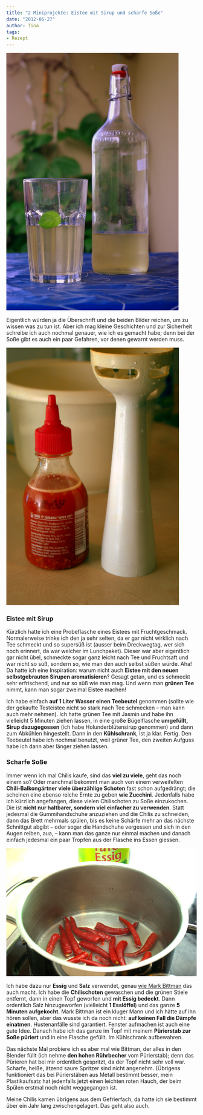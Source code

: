 ```yaml
---
title: "2 Miniprojekte: Eistee mit Sirup und scharfe Soße"
date: "2012-06-27" 
author: Tina
tags:
- Rezept
---
```


![Grüner Eistee Holunder](images/imgp9218.jpg)

Eigentlich würden ja die Überschrift und die beiden Bilder reichen, um zu wissen was zu tun ist. Aber ich mag kleine Geschichten und zur Sicherheit schreibe ich auch nochmal genauer, wie ich es gemacht habe; denn bei der Soße gibt es auch ein paar Gefahren, vor denen gewarnt werden muss.

![Viel scharf!](images/imgp9208.jpg)

### Eistee mit Sirup

Kürzlich hatte ich eine Probeflasche eines Eistees mit Fruchtgeschmack. Normalerweise trinke ich den ja sehr selten, da er gar nicht wirklich nach Tee schmeckt und so supersüß ist (ausser beim Dreckwegtag, wer sich noch erinnert, da war welcher im Lunchpaket). Dieser war aber eigentlich gar nicht übel, schmeckte sogar ganz leicht nach Tee und Fruchtsaft und war nicht so süß, sondern so, wie man den auch selbst süßen würde. Aha! Da hatte ich eine Inspiration: warum nicht auch **Eistee mit den neuen selbstgebrauten Sirupen aromatisieren**? Gesagt getan, und es schmeckt sehr erfrischend, und nur so süß wie man mag. Und wenn man **grünen Tee** nimmt, kann man sogar zweimal Eistee machen!

Ich habe einfach **auf 1 Liter Wasser einen Teebeutel** genommen (sollte wie der gekaufte Testeistee nicht so stark nach Tee schmecken – man kann auch mehr nehmen). Ich hatte grünen Tee mit Jasmin und habe ihn vielleicht 5 Minuten ziehen lassen, in eine große Bügelflasche **umgefüllt, Sirup dazugegossen** (ich habe Holunderblütensirup genommen) und dann zum Abkühlen hingestellt. Dann in den **Kühlschrank**, ist ja klar. Fertig. Den Teebeutel habe ich nochmal benutzt, weil grüner Tee, den zweiten Aufguss habe ich dann aber länger ziehen lassen.

### Scharfe Soße

Immer wenn ich mal Chilis kaufe, sind das **viel zu viele**, geht das noch einem so? Oder manchmal bekommt man auch von einem verweifelten **Chili-Balkongärtner viele überzählige Schoten** fast schon aufgedrängt; die scheinen eine ebenso reiche Ernte zu geben **wie Zucchini**. Jedenfalls habe ich kürzlich angefangen, diese vielen Chilischoten zu Soße einzukochen. Die ist **nicht nur haltbarer, sondern viel einfacher zu verwenden**. Statt jedesmal die Gummihandschuhe anzuziehen und die Chilis zu schneiden, dann das Brett mehrmals spülen, bis es keine Schärfe mehr an das nächste Schnittgut abgibt – oder sogar die Handschuhe vergessen und sich in den Augen reiben, aua, – kann man das ganze nur einmal machen und danach einfach jedesmal ein paar Tropfen aus der Flasche ins Essen giessen.

![Chilis beim Aufkochen](images/imgp9207.jpg)

Ich habe dazu nur **Essig** und **Salz** verwendet, genau [wie Mark Bittman](http://dinersjournal.blogs.nytimes.com/2008/11/18/diy-hot-sauce/ "DIY Hot Sauce bei der NYTimes") das auch macht. Ich habe die **Chilischoten** gewaschen und die grünen Stiele entfernt, dann in einen Topf geworfen und **mit Essig bedeckt**. Dann ordentlich Salz hinzugeworfen (vielleicht **1 Esslöffel**) und das ganze **5 Minuten aufgekocht**. Mark Bittman ist ein kluger Mann und ich hätte auf ihn hören sollen, aber das wusste ich da noch nicht: **auf keinen Fall die Dämpfe einatmen**. Hustenanfälle sind garantiert. Fenster aufmachen ist auch eine gute Idee. Danach habe ich das ganze im Topf mit meinem **Pürierstab zur Soße püriert** und in eine Flasche gefüllt. Im Kühlschrank aufbewahren.

Das nächste Mal probiere ich es aber mal wie Bittman, der alles in den Blender füllt (ich nehme **den hohen Rührbecher** vom Pürierstab); denn das Pürieren hat bei mir ordentlich gespritzt, da der Topf nicht sehr voll war. Scharfe, heiße, ätzend saure Spritzer sind nicht angenehm. (Übrigens funktioniert das bei Pürierstäben aus Metall bestimmt besser, mein Plastikaufsatz hat jedenfalls jetzt einen leichten roten Hauch, der beim Spülen erstmal noch nicht weggegangen ist.

Meine Chilis kamen übrigens aus dem Gefrierfach, da hatte ich sie bestimmt über ein Jahr lang zwischengelagert. Das geht also auch.

